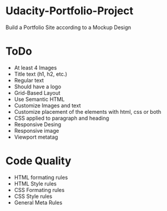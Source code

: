 # Udacity-Portfolio-Project

Build a Portfolio Site according to a Mockup Design

# ToDo

- At least 4 Images
- Title text (h1, h2, etc.)
- Regular text
- Should have a logo
- Grid-Based Layout
- Use Semantic HTML
- Customize Images and text
- Customize placement of the elements with html, css or both
- CSS applied to paragraph and heading
- Responsive Desing
- Responsive image
- Viewport metatag

# Code Quality

- HTML formating rules
- HTML Style rules
- CSS Formating rules
- CSS Style rules
- General Meta Rules